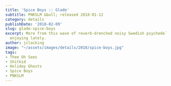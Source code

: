 ```yaml
---
title: 'Spice Boys :: Glade'
subtitle: PNKSLM &bull; released 2018-01-12
category: details
publishDate: '2018-02-09'
slug: glade-spice-boys
excerpt: More from this wave of reverb-drenched noisy Swedish psychedelia that we’re
  enjoying lately.
author: jclacking
image: "~/assets/images/details/2018/spice-boys.jpg"
tags:
- Thee Oh Sees
- Shitkid
- Holiday Ghosts
- Spice Boys
- PNKSLM
---
```


